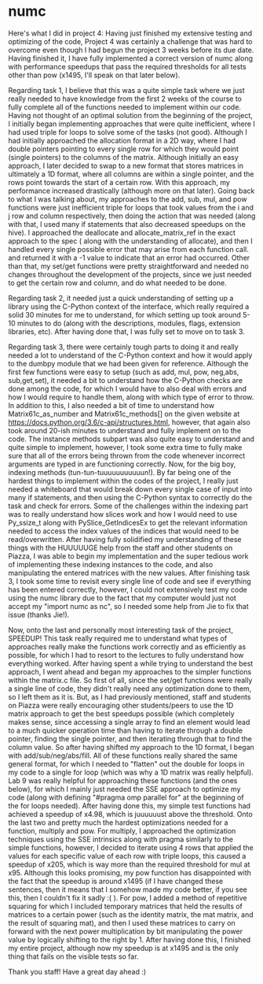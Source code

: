 # numc

Here's what I did in project 4:
Having just finished my extensive testing and optimizing of the code, Project 4 was certainly a challenge that was hard to overcome even though I had begun the project 3 weeks before its due date. Having finished it, I have fully implemented a correct version of numc along with performance speedups that pass the required thresholds for all tests other than pow (x1495, I'll speak on that later below).

Regarding task 1, I believe that this was a quite simple task where we just really needed to have knowledge from the first 2 weeks of the course to fully complete all of the functions needed to implement within our code. Having not thought of an optimal solution from the beginning of the project, I initially began implementing approaches that were quite inefficient, where I had used triple for loops to solve some of the tasks (not good). Although I had initially approached the allocation format in a 2D way, where I had double pointers pointing to every single row for which they would point (single pointers) to the columns of the matrix. Although initially an easy approach, I later decided to swap to a new format that stores matrices in ultimately a 1D format, where all columns are within a single pointer, and the rows point towards the start of a certain row. With this approach, my performance increased drastically (although more on that later).  Going back to what I was talking about, my approaches to the add, sub, mul, and pow functions were just inefficient triple for loops that took values from the i and j row and column respectively, then doing the action that was needed (along with that, I used many if statements that also decreased speedups on the hive). I approached the deallocate and allocate_matrix_ref in the exact approach to the spec ( along with the understanding of allocate), and then I handled every single possible error that may arise from each function call. and returned it with a -1 value to indicate that an error had occurred. Other than that, my set/get functions were pretty straightforward and needed no changes throughout the development of the projects, since we just needed to get the certain row and column, and do what needed to be done.

Regarding task 2, it needed just a quick understanding of setting up a library using the C-Python context of the interface, which really required a solid 30 minutes for me to understand, for which setting up took around 5-10 minutes to do (along with the descriptions, modules, flags, extension libraries, etc). After having done that, I was fully set to move on to task 3.

Regarding task 3, there were certainly tough parts to doing it and really needed a lot to understand of the C-Python context and how it would apply to the dumbpy module that we had been given for reference. Although the first few functions were easy to setup (such as add, mul, pow, neg,abs, sub,get,set), it needed a bit to understand how the C-Python checks are done among the code, for which I would have to also deal with errors and how I would require to handle them, along with which type of error to throw. In addition to this, I also needed a bit of time to understand how Matrix61c_as_number and Matrix61c_methods[] on the given website at https://docs.python.org/3.6/c-api/structures.html, however, that again also took around 20-ish minutes to understand and fully implement on to the code. The instance methods subpart was also quite easy to understand and quite simple to implement, however, I took some extra time to fully make sure that all of the errors being thrown from the code whenever incorrect arguments are typed in are functioning correctly. Now, for the big boy, indexing methods (tun-tun-tuuuuuuuuuuun!).  By far being one of the hardest things to implement within the codes of the project, I really just needed a whiteboard that would break down every single case of input into many if statements, and then using the C-Python syntax to correctly do the task and check for errors. Some of the challenges within the indexing part was to really understand how slices work and how I would need to use Py_ssize_t along with PySlice_GetIndicesEx to get the relevant information needed to access the index values of the indices that would need to be read/overwritten. After having fully solidified my understanding of these things with the HUUUUUGE help from the staff and other students on Piazza, I was able to begin my implementation and the super tedious work of implementing these indexing instances to the code, and also manipulating the entered matrices with the new values. After finishing task 3, I took some time to revisit every single line of code and see if everything has been entered correctly, however, I could not extensively test my code using the numc library due to the fact that my computer would just not accept my "import numc as nc", so I needed some help from Jie to fix that issue (thanks Jie!).

Now, onto the last and personally most interesting task of the project, SPEEDUP! This task really required me to understand what types of approaches really make the functions work correctly and as efficiently as possible, for which I had to resort to the lectures to fully understand how everything worked. After having spent a while trying to understand the best approach, I went ahead and began my approaches to the simpler functions within the matrix.c file. So first of all, since the set/get functions were really a single line of code, they didn't really need any optimization done to them, so I left them as it is. But, as I had previously mentioned, staff and students on Piazza were really encouraging other students/peers to use the 1D matrix approach to get the best speedups possible (which completely makes sense, since accessing a single array to find an element would lead to a much quicker operation time than having to iterate through a double pointer, finding the single pointer, and then iterating through that to find the column value. So after having shifted my approach to the 1D format, I began with add/sub/neg/abs/fill. All of these functions really shared the same general format, for which I needed to "flatten" out the double for loops in my code to a single for loop (which was why a 1D matrix was really helpful). Lab 9 was really helpful for approaching these functions (and the ones below), for which I mainly just needed the SSE approach to optimize my code (along with defining "#pragma omp parallel for" at the beginning of the for loops needed). After having done this, my simple test functions had achieved a speedup of x4.98, which is juuuuuust above the threshold. Onto the last two and pretty much the hardest optimizations needed for a function, multiply and pow. For multiply, I approached the optimization techniques using the SSE intrinsics along with pragma similarly to the simple functions, however, I decided to iterate using 4 rows that applied the values for each specific value of each row with triple loops, this caused a speedup of x205, which is way more than the required threshold for mul at x95. Although this looks promising, my pow function has disappointed with the fact that the speedup is around x1495 (if I have changed these sentences, then it means that I somehow made my code better, if you see this, then I couldn't fix it sadly :( ). For pow, I added a method of repetitive squaring for which I included temporary matrices that held the results of matrices to a certain power (such as the identity matrix, the mat matrix, and the result of squaring mat), and then I used these matrices to carry on forward with the next power multiplication by bit manipulating the power value by logically shifting to the right by 1. After having done this, I finished my entire project, although now my speedup is at x1495 and is the only thing that fails on the visible tests so far. 

Thank you staff! Have a great day ahead :)
